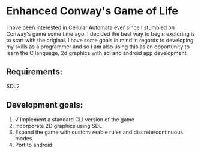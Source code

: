 <h1>Enhanced Conway's Game of Life </h1>

I have been interested in Cellular Automata ever since I stumbled on Conway's game some time ago. I decided the best way to begin exploring is to start with the original. I have some goals in mind in regards to developing my skills as a programmer and so I am also using this as an opportunity to learn the C language, 2d graphics with sdl and android app development. 

<h2>Requirements:</h2>

SDL2

<h2>Development goals:</h2>

<ol>
  <li>√ Implement a standard CLI version of the game</li>
  <li>Incorporate 2D graphics using SDL</li>
  <li>Expand the game with customizeable rules and discrete/continuous modes</li>
  <li>Port to android</li>
</ol>
